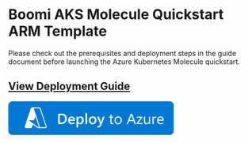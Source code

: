 # Boomi AKS Molecule Quickstart ARM Template

Please check out the prerequisites and deployment steps in the guide document before launching the Azure Kubernetes Molecule quickstart.

## [View Deployment Guide](https://docs.google.com/viewer?url=https://github.com/OfficialBoomi/azure-kubernetes-molecule-quickstart/files/9269197/Azure.Kubernetes.Molecule.Quickstart.-.Deployment.Guide.pdf?target="_blank")

[![Deploy To Azure](https://raw.githubusercontent.com/Azure/azure-quickstart-templates/master/1-CONTRIBUTION-GUIDE/images/deploytoazure.svg?sanitize=true)](https://portal.azure.com/#create/Microsoft.Template/uri/https%3A%2F%2Fraw.githubusercontent.com%2Fmanasa-nmurthy%2Fazure-kubernetes-molecule-quickstart%2Fv1.24%2FmainTemplate.json/createUIDefinitionUri/https%3A%2F%2Fraw.githubusercontent.com%2Fmanasa-nmurthy%2Fazure-kubernetes-molecule-quickstart%2Fv1.24%2FcreateUiDefinition.json)
